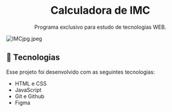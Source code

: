<h1 align="center"> Calculadora de IMC </h1>

<p align="center">
Programa exclusivo para estudo de tecnologias WEB.
</p>

<img src="https://img.hotimg.com/IMCjpg.jpeg" alt="IMCjpg.jpeg" border="0" />



## 🚀 Tecnologias

Esse projeto foi desenvolvido com as seguintes tecnologias:

- HTML e CSS
- JavaScript
- Git e Github
- Figma

